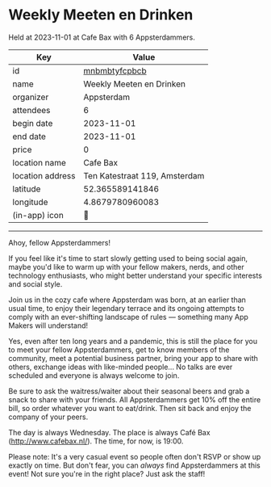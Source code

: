 # Weekly Meeten en Drinken
Held at 2023-11-01 at Cafe Bax with 6 Appsterdammers.
        
|Key|Value
|---|---|
|id|[mnbmbtyfcpbcb](https://www.meetup.com/appsterdam/events/mnbmbtyfcpbcb/)|
|name|Weekly Meeten en Drinken|
|organizer|Appsterdam|
|attendees|6|
|begin date|2023-11-01|
|end date|2023-11-01|
|price|0|
|location name|Cafe Bax|
|location address|Ten Katestraat 119, Amsterdam|
|latitude|52.365589141846|
|longitude|4.8679780960083|
|(in-app) icon|🍺|

---

Ahoy, fellow Appsterdammers!

If you feel like it's time to start slowly getting used to being social again, maybe you'd like to warm up with your fellow makers, nerds, and other technology enthusiasts, who might better understand your specific interests and social style.

Join us in the cozy cafe where Appsterdam was born, at an earlier than usual time, to enjoy their legendary terrace and its ongoing attempts to comply with an ever-shifting landscape of rules — something many App Makers will understand!

Yes, even after ten long years and a pandemic, this is still the place for you to meet your fellow Appsterdammers, get to know members of the community, meet a potential business partner, bring your app to share with others, exchange ideas with like-minded people... No talks are ever scheduled and everyone is always welcome to join.

Be sure to ask the waitress/waiter about their seasonal beers and grab a snack to share with your friends. All Appsterdammers get 10% off the entire bill, so order whatever you want to eat/drink. Then sit back and enjoy the company of your peers.

The day is always Wednesday. The place is always Café Bax (http://www.cafebax.nl/). The time, for now, is 19:00.

Please note: It's a very casual event so people often don't RSVP or show up exactly on time. But don't fear, you can *always* find Appsterdammers at this event! Not sure you're in the right place? Just ask the staff! 
